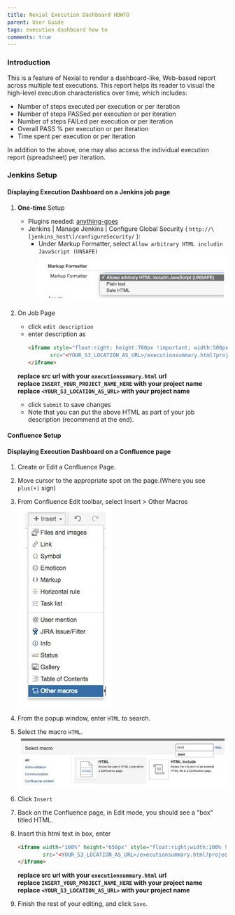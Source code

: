 ```yaml
---
title: Nexial Execution Dashboard HOWTO
parent: User Guide
tags: execution dashboard how to
comments: true
---
```



### Introduction
This is a feature of Nexial to render a dashboard-like, Web-based report across multiple test executions. This report 
helps its reader to visual the high-level execution characteristics over time, which includes:

*   Number of steps executed per execution or per iteration
*   Number of steps PASSed per execution or per iteration
*   Number of steps FAILed per execution or per iteration
*   Overall PASS % per execution or per iteration
*   Time spent per execution or per iteration

In addition to the above, one may also access the individual execution report (spreadsheet) per iteration.


### Jenkins Setup

#### Displaying Execution Dashboard on a Jenkins job page

1.  **One-time** Setup
	*   Plugins needed: <a href="https://wiki.jenkins.io/pages/viewpage.action?pageId=60915753" class="external-link" target="_nexial_target">anything-goes</a>
	*   Jenkins | Manage Jenkins | Configure Global Security ( `http://\[jenkins_host\]/configureSecurity/` ):
	    *   Under Markup Formatter, select `Allow arbitrary HTML includin JavaScript (UNSAFE)`  
	    ![](image/ExecutionDashboardHOWTO_01.png)

2.  On Job Page
	*   click `edit description`
	*   enter description as<br/>
	    ```html
	    <iframe style="float:right; height:700px !important; width:500px !important; margin:0; padding:4px; border:none" 
	           src="<YOUR_S3_LOCATION_AS_URL>/executionsummary.html?project=INSERT_YOUR_PROJECT_NAME_HERE&orientation=rightside">
	    </iframe>
	    ``` 
	   **replace src url with your `executionsummary.html` url**<br/>
	   **replace `INSERT_YOUR_PROJECT_NAME_HERE` with your project name**<BR/>
	   **replace `<YOUR_S3_LOCATION_AS_URL>` with your project name**<br/>
	*   click `Submit` to save changes
	*   Note that you can put the above HTML as part of your job description (recommend at the end).


#### Confluence Setup

#### Displaying Execution Dashboard on a Confluence page

1.  Create or Edit a Confluence Page.
2.  Move cursor to the appropriate spot on the page.(Where you see `plus(+)` sign)
3.  From Confluence Edit toolbar, select Insert > Other Macros  <br/>
    ![](image/ExecutionDashboardHOWTO_02.png)
4.  From the popup window, enter `HTML` to search.
5.  Select the macro `HTML`.<br/>
    ![](image/ExecutionDashboardHOWTO_03.png)
6.  Click `Insert`
7.  Back on the Confluence page, in Edit mode, you should see a "box" titled HTML.
8.  Insert this html text in box, enter
    ```html
    <iframe width="100%" height="650px" style="float:right;width:100% !important;min-height:100% important;margin:0;padding:0;border:none" 
            src="<YOUR_S3_LOCATION_AS_URL>/executionsummary.html?project=INSERT_YOUR_PROJECT_NAME_HERE">
    </iframe>
    ```
    **replace src url with your `executionsummary.html` url**<br>
    **replace `INSERT_YOUR_PROJECT_NAME_HERE` with your project name**<br/>
	   **replace `<YOUR_S3_LOCATION_AS_URL>` with your project name**<br/>
        
9.  Finish the rest of your editing, and click `Save`.

